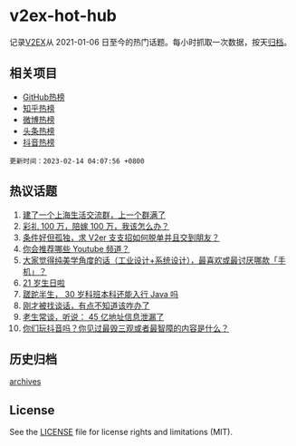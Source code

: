 # v2ex-hot-hub

 记录[V2EX](https://www.v2ex.com/)从 2021-01-06 日至今的热门话题。每小时抓取一次数据，按天[归档](archives)。
 
 ## 相关项目

- [GitHub热榜](https://github.com/lonnyzhang423/github-hot-hub)
- [知乎热榜](https://github.com/lonnyzhang423/zhihu-hot-hub)
- [微博热榜](https://github.com/lonnyzhang423/weibo-hot-hub)
- [头条热榜](https://github.com/lonnyzhang423/toutiao-hot-hub)
- [抖音热榜](https://github.com/lonnyzhang423/douyin-hot-hub)


 `更新时间：2023-02-14 04:07:56 +0800`

## 热议话题

1. [建了一个上海生活交流群，上一个群满了](https://www.v2ex.com/t/915568)
1. [彩礼 100 万，陪嫁 100 万，我该怎么办？](https://www.v2ex.com/t/915584)
1. [条件好但孤独，求 V2er 支支招如何脱单并且交到朋友？](https://www.v2ex.com/t/915527)
1. [你会推荐哪些 Youtube 频道？](https://www.v2ex.com/t/915528)
1. [大家觉得纯美学角度的话（工业设计+系统设计），最喜欢或最讨厌哪款「手机」？](https://www.v2ex.com/t/915592)
1. [21 岁生日啦](https://www.v2ex.com/t/915514)
1. [蹉跎半生， 30 岁科班本科还能入行 Java 吗](https://www.v2ex.com/t/915532)
1. [刚才被找谈话，有点不知道该咋办了](https://www.v2ex.com/t/915523)
1. [老生常谈，听说： 45 亿地址信息泄漏了](https://www.v2ex.com/t/915537)
1. [你们玩抖音吗？你见过最毁三观或者最智障的内容是什么？](https://www.v2ex.com/t/915544)

## 历史归档

[archives](archives)

## License

See the [LICENSE](LICENSE) file for license rights and limitations (MIT).
